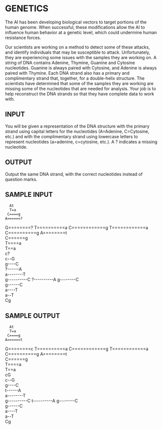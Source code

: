 <!-- RATING: EASY -->
<!-- NAME: GENETICS -->
<!-- GENERATOR: generate.pl -->
# GENETICS

The AI has been developing biological vectors to target portions of the human genome. When successful, these modifications allow the AI to influence human behavior at a genetic level, which could undermine human resistance forces. 

Our scientists are working on a method to detect some of these attacks, and identify individuals that may be susceptible to attack. Unfortunately, they are experiencing some issues with the samples they are working on. A string of DNA contains Adenine, Thymine, Guanine and Cytosine nucleotides. Guanine is always paired with Cytosine, and Adenine is always paired with Thymine. Each DNA strand also has a primary and complimentary strand that, together, for a double-helix structure. The scientists have determined that some of the samples they are working are missing some of the nucleotides that are needed for analysis. Your job is to help reconstruct the DNA strands so that they have complete data to work with.

## INPUT
You will be given a representation of the DNA structure with the primary strand using capital letters for the nucleotides (A=Adenine, C=Cytosine, etc.) and with the complimentary strand using lowercase letters to represent nucleotides (a=adenine, c=cytosine, etc.). A ? indicates a missing nucleotide.

## OUTPUT
Output the same DNA strand, with the correct nucleotides instead of question marks.

## SAMPLE INPUT
      At      
      T=a     
     C====g   
    A======?  
   G========? 
 T==========a 
C============g
T============a
 C==========g 
 A========t   
  C======g    
   T====a     
     T==a     
      c?      
     c--G     
    g----C    
   ?------A   
  a--------T  
 g----------C 
 ?----------A 
 g--------C   
  g------C    
   a----T     
    a--T      
      Cg      

## SAMPLE OUTPUT
      At      
      T=a     
     C====g   
    A======t  
   G========c 
 T==========a 
C============g
T============a
 C==========g 
 A========t   
  C======g    
   T====a     
     T==a     
      cG      
     c--G     
    g----C    
   t------A   
  a--------T  
 g----------C 
 t----------A 
 g--------C   
  g------C    
   a----T     
    a--T      
      Cg      
 
